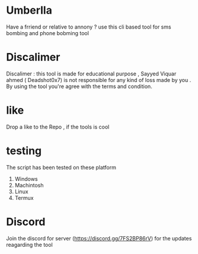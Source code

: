 # Umberlla
Have a frriend or relative to annony ? use this cli based tool for sms bombing and phone bobming tool 
# Discalimer 
Discalimer : this tool is made for educational purpose , Sayyed Viquar ahmed ( Deadshot0x7) is not responsible for any kind of loss made by you . 
By using the tool you're agree with the terms and condition.
# like
Drop a like to the Repo , if the tools is cool
# testing
The script  has been tested on these platform 
1. Windows
2. Machintosh 
3. Linux 
4. Termux
# Discord 
Join the discord for server (https://discord.gg/7FS2BP86rV) for the updates reagarding the tool 
